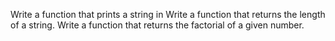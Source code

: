 Write a function that prints a string in
Write a function that returns the length of a string.
Write a function that returns the factorial of a given number.
